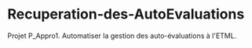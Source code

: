 # Recuperation-des-AutoEvaluations

Projet P_Appro1.
Automatiser la gestion des auto-évaluations à l'ETML.
